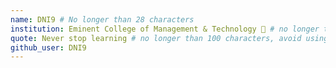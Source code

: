 ```yaml
---
name: DNI9 # No longer than 28 characters
institution: Eminent College of Management & Technology 🚩 # no longer than 58 characters
quote: Never stop learning # no longer than 100 characters, avoid using quotes(") to guarantee the format remains the same.
github_user: DNI9
---
```

